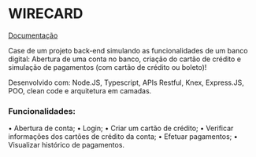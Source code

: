 # WIRECARD

[Documentação](https://documenter.getpostman.com/view/20352445/UzXPwwUs)

Case de um projeto back-end simulando as funcionalidades de um banco digital: Abertura de uma conta no banco, criação do cartão de crédito e simulação de pagamentos (com cartão de crédito ou boleto)!

Desenvolvido com: Node.JS, Typescript, APIs Restful, Knex, Express.JS, POO, clean code e arquitetura em camadas.

### Funcionalidades:

• Abertura de conta;
• Login;
• Criar um cartão de crédito;
• Verificar informações dos cartões de crédito da conta;
• Efetuar pagamentos;
• Visualizar histórico de pagamentos.